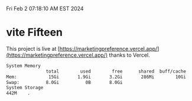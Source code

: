 Fri Feb  2 07:18:10 AM EST 2024

# vite Fifteen


This project is live at [https://marketingpreference.vercel.app/](https://marketingpreference.vercel.app/) thanks to Vercel.

```bash
System Memory
               total        used        free      shared  buff/cache   available
Mem:            15Gi       1.9Gi       3.2Gi       286Mi        10Gi        13Gi
Swap:          8.0Gi          0B       8.0Gi
System Storage
442M	.
